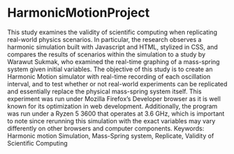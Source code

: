 # HarmonicMotionProject
This study examines the validity of scientific computing when replicating real-world physics scenarios. In particular, the research observes a harmonic simulation built with Javascript and HTML, 
stylized in CSS, and compares the results of scenarios within the simulation to a study by Warawut Sukmak, who examined the real-time graphing of a mass-spring system given initial variables. 
The objective of this study is to create an Harmonic Motion simulator with real-time recording of each oscillation interval, and to test whether or not real-world experiments can be replicated and 
essentially replace the physical mass-spring system itself. This experiment was run under Mozilla Firefox’s Developer browser as it is well known for its optimization in web development. Additionally, the program was run under a Ryzen 5 3600 that operates at 3.6 GHz, which is important to note since rerunning this simulation with the exact variables may vary differently on other browsers and computer components. 
Keywords: Harmonic motion Simulation, Mass-Spring system, Replicate, Validity of Scientific Computing

